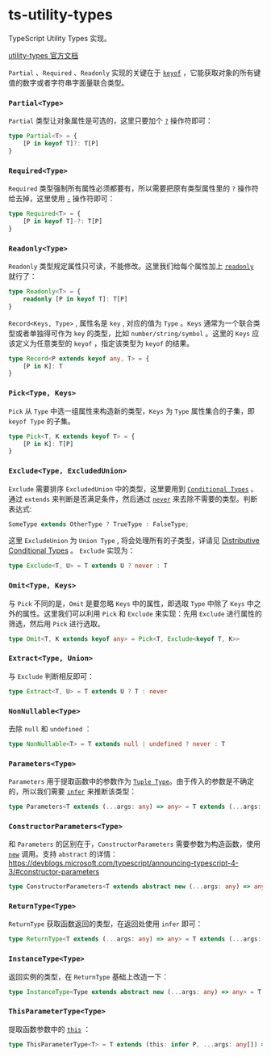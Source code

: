 # ts-utility-types

TypeScript Utility Types 实现。

[utility-types 官方文档](https://www.typescriptlang.org/docs/handbook/utility-types.html)

`Partial` 、`Required` 、`Readonly` 实现的关键在于 [`keyof`](https://www.typescriptlang.org/docs/handbook/2/keyof-types.html) ，它能获取对象的所有键值的数字或者字符串字面量联合类型。

### `Partial<Type>`

`Partial` 类型让对象属性是可选的，这里只要加个 [`?`](https://www.typescriptlang.org/docs/handbook/2/objects.html#optional-properties) 操作符即可：

```ts
type Partial<T> = {
    [P in keyof T]?: T[P]
}
```

### `Required<Type>`

`Required` 类型强制所有属性必须都要有，所以需要把原有类型属性里的 `?` 操作符给去掉，这里使用 [`-`](https://www.typescriptlang.org/docs/handbook/2/mapped-types.html#mapping-modifiers) 操作符即可：

```ts
type Required<T> = {
    [P in keyof T]-?: T[P]
}
```

### `Readonly<Type>`

`Readonly` 类型规定属性只可读，不能修改。这里我们给每个属性加上 [`readonly`](https://www.typescriptlang.org/docs/handbook/2/objects.html#readonly-properties) 就行了：

```ts
type Readonly<T> = {
    readonly [P in keyof T]: T[P]
}
```

`Record<Keys, Type>` , 属性名是 `key` , 对应的值为 `Type` 。`Keys` 通常为一个联合类型或者单独得可作为 `key` 的类型，比如 `number/string/symbol` 。这里的 `Keys` 应该定义为任意类型的 `keyof` ，指定该类型为 `keyof` 的结果。

```ts
type Record<P extends keyof any, T> = {
    [P in K]: T
}
```

### `Pick<Type, Keys>`

`Pick` 从 `Type` 中选一组属性来构造新的类型，`Keys` 为 `Type` 属性集合的子集，即 `keyof Type` 的子集。

```ts
type Pick<T, K extends keyof T> = {
    [P in K]: T[P]
}
```

### `Exclude<Type, ExcludedUnion>`

`Exclude` 需要排序 `ExcludedUnion` 中的类型，这里要用到 [`Conditional Types`](https://www.typescriptlang.org/docs/handbook/2/conditional-types.html) 。通过 `extends` 来判断是否满足条件，然后通过 [`never`](https://www.typescriptlang.org/docs/handbook/2/narrowing.html#the-never-type) 来去除不需要的类型。判断表达式:

```ts
SomeType extends OtherType ? TrueType : FalseType;
```

这里 `ExcludeUnion` 为 `Union Type` , 将会处理所有的子类型，详请见 [Distributive Conditional Types](https://www.typescriptlang.org/docs/handbook/2/conditional-types.html#distributive-conditional-types) 。 `Exclude` 实现为：

```ts
type Exclude<T, U> = T extends U ? never : T
```

### `Omit<Type, Keys>`

与 `Pick` 不同的是，`Omit` 是要忽略 `Keys` 中的属性，即选取 `Type` 中除了 `Keys` 中之外的属性。这里我们可以利用 `Pick` 和 `Exclude` 来实现：先用 `Exclude` 进行属性的筛选，然后用 `Pick` 进行选取。

```ts
type Omit<T, K extends keyof any> = Pick<T, Exclude<keyof T, K>> 
```

### `Extract<Type, Union>`

与 `Exclude` 判断相反即可：

```ts
type Extract<T, U> = T extends U ? T : never
```

### `NonNullable<Type>`

去除 `null` 和 `undefined` ：

```ts
type NonNullable<T> = T extends null | undefined ? never : T
```

### `Parameters<Type>`

`Parameters` 用于提取函数中的参数作为 [`Tuple Type`](https://www.typescriptlang.org/docs/handbook/2/objects.html#tuple-types)。由于传入的参数是不确定的，所以我们需要 [`infer`](https://www.typescriptlang.org/docs/handbook/2/conditional-types.html#inferring-within-conditional-types) 来推断该类型：

```ts
type Parameters<T extends (...args: any) => any> = T extends (...args: infer P) => any ? P : never 
```

### `ConstructorParameters<Type>`

和 `Parameters` 的区别在于，`ConstructorParameters` 需要参数为构造函数，使用 [`new`](https://www.typescriptlang.org/docs/handbook/2/functions.html#construct-signatures) 调用。支持 `abstract` 的详情：https://devblogs.microsoft.com/typescript/announcing-typescript-4-3/#constructor-parameters

```ts
type ConstructorParameters<T extends abstract new (...args: any) => any> = T extends abstract new (...args: infer P) => any ? P : never;
```

### `ReturnType<Type>`

`ReturnType` 获取函数返回的类型，在返回处使用 `infer` 即可：

```ts
type ReturnType<T extends (...args: any) => any> = T extends (...args: any) => infer R ? R : never
```

### `InstanceType<Type>`

返回实例的类型，在 `ReturnType` 基础上改造一下：

```ts
type InstanceType<Type extends abstract new (...args: any) => any> = T extends abstract new (...args: any) => infer R ? R : never
```

### `ThisParameterType<Type>`

提取函数参数中的 [`this`](https://www.typescriptlang.org/docs/handbook/2/functions.html#declaring-this-in-a-function) ：

```ts
type ThisParameterType<T> = T extends (this: infer P, ...args: any[]) => any ? P : never
```